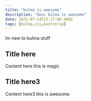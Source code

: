 ```yaml
---
title: "bulma is awesome"
description: "desc bulma is awesome"
date: 2021-07-14T23:17:00.000Z
tags: [bulma,css,bootstrap]
---
```

Im new to bulma stuff

## Title here

Content here
this is magic

## Title here3

Content here3
this is awesome


